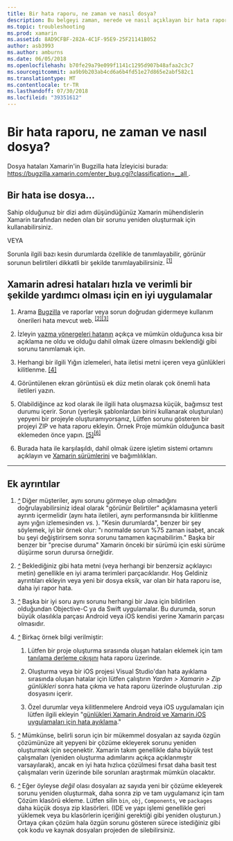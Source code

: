 ```yaml
---
title: Bir hata raporu, ne zaman ve nasıl dosya?
description: Bu belgeyi zaman, nerede ve nasıl açıklayan bir hata raporu dosya. Ayrıca, en iyi mühendisleri etkinleştirmek iyi sorunu tanılamak hata raporu sağlar.
ms.topic: troubleshooting
ms.prod: xamarin
ms.assetid: 8AD9CFBF-282A-4C1F-95E9-25F21141B052
author: asb3993
ms.author: amburns
ms.date: 06/05/2018
ms.openlocfilehash: b70fe29a79e099f1141c1295d907b48afaa2c3c7
ms.sourcegitcommit: aa9b9b203ab4cd6a6b4fd51e27d865e2abf582c1
ms.translationtype: MT
ms.contentlocale: tr-TR
ms.lasthandoff: 07/30/2018
ms.locfileid: "39351612"
---
```

# <a name="when-and-how-should-i-file-a-bug-report"></a>Bir hata raporu, ne zaman ve nasıl dosya?

Dosya hataları Xamarin'in Bugzilla hata İzleyicisi burada: [ https://bugzilla.xamarin.com/enter_bug.cgi?classification=__all ](https://bugzilla.xamarin.com/enter_bug.cgi?classification=__all).

## <a name="file-a-bug-if"></a>Bir hata ise dosya...

Sahip olduğunuz bir dizi adım düşündüğünüz Xamarin mühendislerin Xamarin tarafından neden olan bir sorunu yeniden oluşturmak için kullanabilirsiniz.

VEYA

Sorunla ilgili bazı kesin durumlarda özellikle de tanımlayabilir, görünür sorunun belirtileri dikkatli bir şekilde tanımlayabilirsiniz. <sup> [[1]](#note-1)</sup>


## <a name="best-practices-to-help-xamarin-address-bugs-quickly-and-efficiently"></a>Xamarin adresi hataları hızla ve verimli bir şekilde yardımcı olması için en iyi uygulamalar


1. <a name="ref-1" />Arama [Bugzilla](https://bugzilla.xamarin.com/query.cgi?format=specific&amp;bug_status=__all__) ve raporlar veya sorun doğrudan gidermeye kullanım önerileri hata mevcut web.<sup> [[2]](#note-2)</sup><sup>[[3]](#note-3)</sup>

1. <a name="ref-2" />İzleyin [yazma yönergeleri hatanın](https://bugzilla.xamarin.com/page.cgi?id=bug-writing.html) açıkça ve mümkün olduğunca kısa bir açıklama ne oldu ve olduğu dahil olmak üzere olmasını beklendiği gibi sorunu tanımlamak için.

1. <a name="ref-3" />Herhangi bir ilgili Yığın izlemeleri, hata iletisi metni içeren veya günlükleri kilitlenme. <sup>[[4]](#note-4)</sup>

1. <a name="ref-4" />Görüntülenen ekran görüntüsü ek düz metin olarak çok önemli hata iletileri yazın.

1. <a name="ref-5" />Olabildiğince az kod olarak ile ilgili hata oluşmazsa küçük, bağımsız test durumu içerir.  Sorun (yerleşik şablonlardan birini kullanarak oluşturulan) yepyeni bir projeyle oluşturamıyorsanız, Lütfen sorunu gösteren bir projeyi ZIP ve hata raporu ekleyin.  Örnek Proje mümkün olduğunca basit eklemeden önce yapın. <sup> [[5]](#note-5)</sup><sup>[[6]](#note-6)</sup>

1. <a name="ref-6" />Burada hata ile karşılaşıldı, dahil olmak üzere işletim sistemi ortamını açıklayın ve [Xamarin sürümlerini](~/cross-platform/troubleshooting/questions/version-logs.md) ve bağımlılıkları.

---

## <a name="additional-details"></a>Ek ayrıntılar

1. <a name="note-1" />[*^*](#ref-1) Diğer müşteriler, aynı sorunu görmeye olup olmadığını doğrulayabilirsiniz ideal olarak "görünür Belirtiler" açıklamasına yeterli ayrıntı içermelidir (aynı hata iletileri, aynı performansında bir kilitlenme aynı yığın izlemesinden _vs._ ). "Kesin durumlarda", benzer bir şey söylemek, iyi bir örnek olur: "ı normalde sorun %75 zaman isabet, ancak bu şeyi değiştirirsem sonra sorunu tamamen kaçınabilirim." Başka bir benzer bir "precise duruma" Xamarin önceki bir sürümü için eski sürüme düşürme sorun durursa örneğidir.

1. <a name="note-2" />[*^*](#ref-2) Beklediğiniz gibi hata metni (veya herhangi bir benzersiz açıklayıcı metin) genellikle en iyi arama terimleri parçacıklarıdır. Hoş Geldiniz ayrıntıları ekleyin veya yeni bir dosya eksik, var olan bir hata raporu ise, daha iyi rapor hata.

1. <a name="note-3" />[*^*](#ref-3) Başka bir iyi soru aynı sorunu herhangi bir Java için bildirilen olduğundan Objective-C ya da Swift uygulamalar. Bu durumda, sorun büyük olasılıkla parçası Android veya iOS kendisi yerine Xamarin parçası olmasıdır.

1. <a name="note-4" />[*^*](#ref-4) Birkaç örnek bilgi verilmiştir:

    1. Lütfen bir proje oluşturma sırasında oluşan hataları eklemek için tam [tanılama derleme çıkışını](~/android/troubleshooting/troubleshooting.md#Diagnostic_MSBuild_Output) hata raporu üzerinde.
    
    1. Oluşturma veya bir iOS projesi Visual Studio'dan hata ayıklama sırasında oluşan hatalar için lütfen çalıştırın _Yardım > Xamarin > Zip günlükleri_ sonra hata çıkma ve hata raporu üzerinde oluşturulan .zip dosyasını içerir.
    
    1. Özel durumlar veya kilitlenmelere Android veya iOS uygulamaları için lütfen ilgili ekleyin "[günlükleri Xamarin.Android ve Xamarin.iOS uygulamaları için hata ayıklama](~/cross-platform/troubleshooting/questions/version-logs.md#debug-logs-for-xamarin-apps)."

1. <a name="note-5" />[*^*](#ref-5) Mümkünse, belirli sorun için bir mükemmel dosyaları az sayıda özgün çözümünüze ait yepyeni bir çözüme ekleyerek sorunu yeniden oluşturmak için seçenektir. Xamarin takım genellikle daha büyük test çalışmaları (yeniden oluşturma adımlarını açıkça açıklanmıştır varsayılarak), ancak en iyi hata hızlıca çözülmesi fırsat daha basit test çalışmaları verin üzerinde bile sorunları araştırmak mümkün olacaktır.


1. <a name="note-6" />[*^*](#ref-6) Eğer öyleyse _değil_ olası dosyaları az sayıda yeni bir çözüme ekleyerek sorunu yeniden oluşturmak, daha sonra zip ve tam uygulamanız için tam Çözüm klasörü ekleme. Lütfen silin `bin`, `obj`, `Components`, ve `packages` daha küçük dosya zip klasörleri. (IDE ve yapı işlemi genellikle geri yüklemek veya bu klasörlerin içeriğini gerektiği gibi yeniden oluşturun.) Ortaya çıkan çözüm hala özgün sorunu gösteren sürece istediğiniz gibi çok kodu ve kaynak dosyaları projeden de silebilirsiniz.

